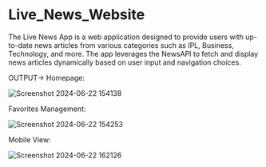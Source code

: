 # Live_News_Website
The Live News App is a web application designed to provide users with up-to-date news articles from various categories such as IPL, Business, Technology, and more. The app leverages the NewsAPI to fetch and display news articles dynamically based on user input and navigation choices.

OUTPUT->
Homepage:



![Screenshot 2024-06-22 154138](https://github.com/sahil200408/Live_News_Website/assets/138553741/764fa59c-336e-4c84-9876-0565af063aa1)


Favorites Management:


![Screenshot 2024-06-22 154253](https://github.com/sahil200408/Live_News_Website/assets/138553741/b7a44907-a584-4ff1-bb5e-da38ef3ec7be)



Mobile View:



![Screenshot 2024-06-22 162126](https://github.com/sahil200408/Live_News_Website/assets/138553741/bf45d232-6052-41d0-8f33-42b5eed6f005)

